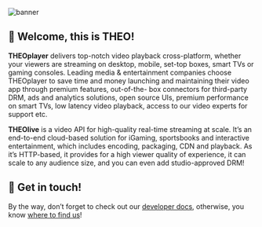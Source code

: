 ![banner](https://cdn.theoplayer.com/github/banner.PNG)

## 👋 **Welcome, this is THEO!**

**THEOplayer** delivers top-notch video playback cross-platform, whether your viewers are streaming on desktop, mobile, set-top boxes, smart TVs or gaming consoles. Leading media & entertainment companies choose THEOplayer to save time and money launching and maintaining their video app through premium features, out-of-the- box connectors for third-party DRM, ads and analytics solutions, open source UIs, premium performance on smart TVs, low latency video playback, access to our video experts for support etc.

**THEOlive** is a video API for high-quality real-time streaming at scale. It’s an end-to-end cloud-based solution for iGaming, sportsbooks and interactive entertainment, which includes encoding, packaging, CDN and playback. As it’s HTTP-based, it provides for a high viewer quality of experience, it can scale to any audience size, and you can even add studio-approved DRM!

## 💭 **Get in touch!**

By the way, don’t forget to check out our [developer docs](https://docs.theoplayer.com), otherwise, you know [where to find us](https://www.theoplayer.com/contact-us)!
